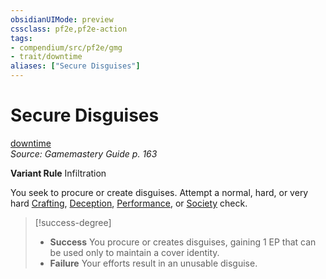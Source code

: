 ```yaml
---
obsidianUIMode: preview
cssclass: pf2e,pf2e-action
tags:
- compendium/src/pf2e/gmg
- trait/downtime
aliases: ["Secure Disguises"]
---
```

# Secure Disguises
[downtime](/rules/traits/downtime.md)  
*Source: Gamemastery Guide p. 163*  

**Variant Rule** Infiltration

You seek to procure or create disguises. Attempt a normal, hard, or very hard [Crafting](/compendium/skills.md#Crafting), [Deception](/compendium/skills.md#Deception), [Performance](/compendium/skills.md#Performance), or [Society](/compendium/skills.md#Society) check.

> [!success-degree] 
> - **Success** You procure or creates disguises, gaining 1 EP that can be used only to maintain a cover identity.
> - **Failure** Your efforts result in an unusable disguise.